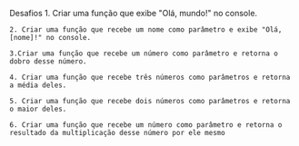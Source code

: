 Desafios
    1. Criar uma função que exibe "Olá, mundo!" no console.

    2. Criar uma função que recebe um nome como parâmetro e exibe "Olá, [nome]!" no console.

    3.Criar uma função que recebe um número como parâmetro e retorna o dobro desse número.

    4. Criar uma função que recebe três números como parâmetros e retorna a média deles.

    5. Criar uma função que recebe dois números como parâmetros e retorna o maior deles.

    6. Criar uma função que recebe um número como parâmetro e retorna o resultado da multiplicação desse número por ele mesmo